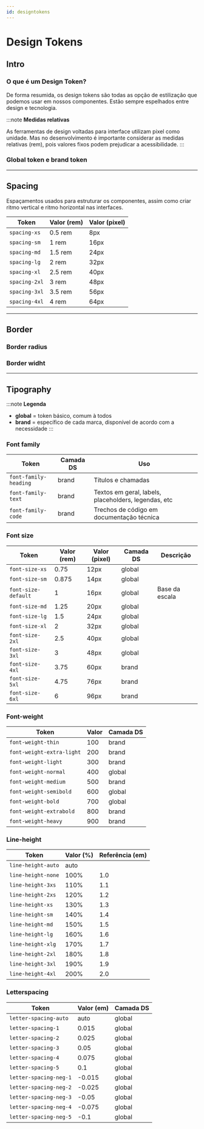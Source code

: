 ```yaml
---
id: designtokens
---
```


# Design Tokens

## Intro

### O que é um Design Token?

De forma resumida, os design tokens são todas as opção de estilização que podemos usar em nossos componentes.
Estão sempre espelhados entre design e tecnologia.

:::note **Medidas relativas**

As ferramentas de design voltadas para interface utilizam pixel como unidade. Mas no desenvolvimento é importante considerar as medidas relativas (rem), pois valores fixos podem prejudicar a acessibilidade.
:::

### Global token e brand token


----

## Spacing
Espaçamentos usados para estruturar os componentes, assim como criar ritmo vertical e ritmo horizontal nas interfaces.



| Token         | Valor (rem) | Valor (pixel) |
|---------------|-------------|---------------|
| `spacing-xs`  | 0.5 rem     | 8px           |
| `spacing-sm`  | 1 rem       | 16px          |
| `spacing-md`  | 1.5 rem     | 24px          |
| `spacing-lg`  | 2 rem       | 32px          |
| `spacing-xl`  | 2.5 rem     | 40px          |
| `spacing-2xl` | 3 rem       | 48px          |
| `spacing-3xl` | 3.5 rem     | 56px          |
| `spacing-4xl` | 4 rem       | 64px          |


----

## Border

### Border radius


### Border widht


___

## Tipography

:::note **Legenda**

- **global** = token básico, comum à todos
- **brand** = específico de cada marca, disponível de acordo com a necessidade
:::

### Font family

| Token                 | Camada DS | Uso                                                  |
| --------------------- | --------- | ---------------------------------------------------- |
| `font-family-heading` | brand     | Títulos e chamadas                                   |
| `font-family-text`    | brand     | Textos em geral, labels, placeholders, legendas, etc |
| `font-family-code`    | brand     | Trechos de código em documentação técnica            |


### Font size

| Token               | Valor (rem) | Valor (pixel) | Camada DS | Descrição      |
| ------------------- | ----------- | ------------- | --------- | ---------------|
| `font-size-xs`      | 0.75        | 12px          | global    |                |
| `font-size-sm`      | 0.875       | 14px          | global    |                |
| `font-size-default` | 1           | 16px          | global    | Base da escala |
| `font-size-md`      | 1.25        | 20px          | global    |                |
| `font-size-lg`      | 1.5         | 24px          | global    |                |
| `font-size-xl`      | 2           | 32px          | global    |                |
| `font-size-2xl`     | 2.5         | 40px          | global    |                |
| `font-size-3xl`     | 3           | 48px          | global    |                |
| `font-size-4xl`     | 3.75        | 60px          | brand     |                |
| `font-size-5xl`     | 4.75        | 76px          | brand     |                |
| `font-size-6xl`     | 6           | 96px          | brand     |                |


### Font-weight

| Token                     | Valor | Camada DS |
| ------------------------- | ----- | --------- |
| `font-weight-thin`        | 100   | brand     |
| `font-weight-extra-light` | 200   | brand     |
| `font-weight-light`       | 300   | brand     |
| `font-weight-normal`      | 400   | global    |
| `font-weight-medium`      | 500   | brand     |
| `font-weight-semibold`    | 600   | global    |
| `font-weight-bold`        | 700   | global    |
| `font-weight-extrabold`   | 800   | brand     |
| `font-weight-heavy`       | 900   | brand     |

### Line-height

| Token              | Valor (%) | Referência (em) |
|--------------------|-----------|-----------------|
| `line-height-auto` | auto      |                 |
| `line-height-none` | 100%      | 1.0             |
| `line-height-3xs ` | 110%      | 1.1             |
| `line-height-2xs ` | 120%      | 1.2             |
| `line-height-xs `  | 130%      | 1.3             |
| `line-height-sm`   | 140%      | 1.4             |
| `line-height-md`   | 150%      | 1.5             |
| `line-height-lg`   | 160%      | 1.6             |
| `line-height-xlg`  | 170%      | 1.7             |
| `line-height-2xl`  | 180%      | 1.8             |
| `line-height-3xl`  | 190%      | 1.9             |
| `line-height-4xl`  | 200%      | 2.0             |

### Letterspacing

| Token                  | Valor (em) | Camada DS |
| ---------------------- | ---------- | --------- |
| `letter-spacing-auto`  | auto       | global    |
| `letter-spacing-1`     | 0.015      | global    |
| `letter-spacing-2`     | 0.025      | global    |
| `letter-spacing-3`     | 0.05       | global    |
| `letter-spacing-4`     | 0.075      | global    |
| `letter-spacing-5`     | 0.1        | global    |
| `letter-spacing-neg-1` | -0.015     | global    |
| `letter-spacing-neg-2` | -0.025     | global    |
| `letter-spacing-neg-3` | -0.05      | global    |
| `letter-spacing-neg-4` | -0.075     | global    |
| `letter-spacing-neg-5` | -0.1       | global    |
